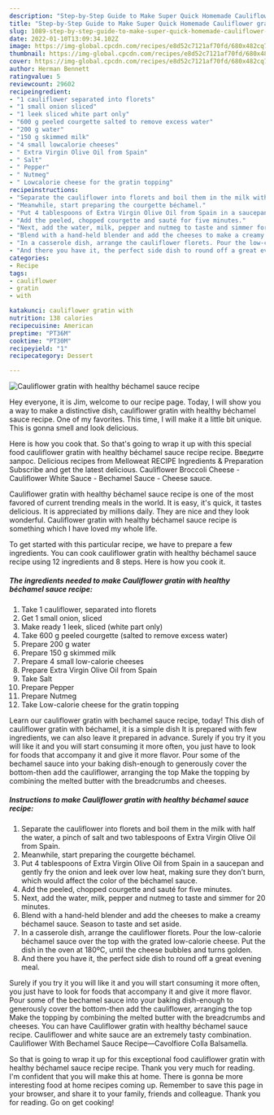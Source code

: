 ```yaml
---
description: "Step-by-Step Guide to Make Super Quick Homemade Cauliflower gratin with healthy béchamel sauce recipe"
title: "Step-by-Step Guide to Make Super Quick Homemade Cauliflower gratin with healthy béchamel sauce recipe"
slug: 1089-step-by-step-guide-to-make-super-quick-homemade-cauliflower-gratin-with-healthy-bechamel-sauce-recipe
date: 2022-01-10T13:09:34.102Z
image: https://img-global.cpcdn.com/recipes/e8d52c7121af70fd/680x482cq70/cauliflower-gratin-with-healthy-bechamel-sauce-recipe-recipe-main-photo.jpg
thumbnail: https://img-global.cpcdn.com/recipes/e8d52c7121af70fd/680x482cq70/cauliflower-gratin-with-healthy-bechamel-sauce-recipe-recipe-main-photo.jpg
cover: https://img-global.cpcdn.com/recipes/e8d52c7121af70fd/680x482cq70/cauliflower-gratin-with-healthy-bechamel-sauce-recipe-recipe-main-photo.jpg
author: Herman Bennett
ratingvalue: 5
reviewcount: 29602
recipeingredient:
- "1 cauliflower separated into florets"
- "1 small onion sliced"
- "1 leek sliced white part only"
- "600 g peeled courgette salted to remove excess water"
- "200 g water"
- "150 g skimmed milk"
- "4 small lowcalorie cheeses"
- " Extra Virgin Olive Oil from Spain"
- " Salt"
- " Pepper"
- " Nutmeg"
- " Lowcalorie cheese for the gratin topping"
recipeinstructions:
- "Separate the cauliflower into florets and boil them in the milk with half the water, a pinch of salt and two tablespoons of Extra Virgin Olive Oil from Spain."
- "Meanwhile, start preparing the courgette béchamel."
- "Put 4 tablespoons of Extra Virgin Olive Oil from Spain in a saucepan and gently fry the onion and leek over low heat, making sure they don’t burn, which would affect the color of the béchamel sauce."
- "Add the peeled, chopped courgette and sauté for five minutes."
- "Next, add the water, milk, pepper and nutmeg to taste and simmer for 20 minutes."
- "Blend with a hand-held blender and add the cheeses to make a creamy béchamel sauce. Season to taste and set aside."
- "In a casserole dish, arrange the cauliflower florets. Pour the low-calorie béchamel sauce over the top with the grated low-calorie cheese. Put the dish in the oven at 180ºC, until the cheese bubbles and turns golden.​"
- "And there you have it, the perfect side dish to round off a great evening meal."
categories:
- Recipe
tags:
- cauliflower
- gratin
- with

katakunci: cauliflower gratin with 
nutrition: 138 calories
recipecuisine: American
preptime: "PT36M"
cooktime: "PT30M"
recipeyield: "1"
recipecategory: Dessert

---
```



![Cauliflower gratin with healthy béchamel sauce recipe](https://img-global.cpcdn.com/recipes/e8d52c7121af70fd/680x482cq70/cauliflower-gratin-with-healthy-bechamel-sauce-recipe-recipe-main-photo.jpg)

Hey everyone, it is Jim, welcome to our recipe page. Today, I will show you a way to make a distinctive dish, cauliflower gratin with healthy béchamel sauce recipe. One of my favorites. This time, I will make it a little bit unique. This is gonna smell and look delicious.

Here is how you cook that. So that&#39;s going to wrap it up with this special food cauliflower gratin with healthy béchamel sauce recipe recipe. Введите запрос. Delicious recipes from Melloweat RECIPE Ingredients &amp; Preparation Subscribe and get the latest delicious. Cauliflower Broccoli Cheese - Cauliflower White Sauce - Bechamel Sauce - Cheese sauce.

Cauliflower gratin with healthy béchamel sauce recipe is one of the most favored of current trending meals in the world. It is easy, it's quick, it tastes delicious. It is appreciated by millions daily. They are nice and they look wonderful. Cauliflower gratin with healthy béchamel sauce recipe is something which I have loved my whole life.


To get started with this particular recipe, we have to prepare a few ingredients. You can cook cauliflower gratin with healthy béchamel sauce recipe using 12 ingredients and 8 steps. Here is how you cook it.

<!--inarticleads1-->

##### The ingredients needed to make Cauliflower gratin with healthy béchamel sauce recipe:

1. Take 1 cauliflower, separated into florets
1. Get 1 small onion, sliced
1. Make ready 1 leek, sliced (white part only)
1. Take 600 g peeled courgette (salted to remove excess water)
1. Prepare 200 g water
1. Prepare 150 g skimmed milk
1. Prepare 4 small low-calorie cheeses
1. Prepare  Extra Virgin Olive Oil from Spain
1. Take  Salt
1. Prepare  Pepper
1. Prepare  Nutmeg
1. Take  Low-calorie cheese for the gratin topping


Learn our cauliflower gratin with bechamel sauce recipe, today! This dish of cauliflower gratin with béchamel, it is a simple dish It is prepared with few ingredients, we can also leave it prepared in advance. Surely if you try it you will like it and you will start consuming it more often, you just have to look for foods that accompany it and give it more flavor. Pour some of the bechamel sauce into your baking dish-enough to generously cover the bottom-then add the cauliflower, arranging the top Make the topping by combining the melted butter with the breadcrumbs and cheeses. 

<!--inarticleads2-->

##### Instructions to make Cauliflower gratin with healthy béchamel sauce recipe:

1. Separate the cauliflower into florets and boil them in the milk with half the water, a pinch of salt and two tablespoons of Extra Virgin Olive Oil from Spain.
1. Meanwhile, start preparing the courgette béchamel.
1. Put 4 tablespoons of Extra Virgin Olive Oil from Spain in a saucepan and gently fry the onion and leek over low heat, making sure they don’t burn, which would affect the color of the béchamel sauce.
1. Add the peeled, chopped courgette and sauté for five minutes.
1. Next, add the water, milk, pepper and nutmeg to taste and simmer for 20 minutes.
1. Blend with a hand-held blender and add the cheeses to make a creamy béchamel sauce. Season to taste and set aside.
1. In a casserole dish, arrange the cauliflower florets. Pour the low-calorie béchamel sauce over the top with the grated low-calorie cheese. Put the dish in the oven at 180ºC, until the cheese bubbles and turns golden.​
1. And there you have it, the perfect side dish to round off a great evening meal.


Surely if you try it you will like it and you will start consuming it more often, you just have to look for foods that accompany it and give it more flavor. Pour some of the bechamel sauce into your baking dish-enough to generously cover the bottom-then add the cauliflower, arranging the top Make the topping by combining the melted butter with the breadcrumbs and cheeses. You can have Cauliflower gratin with healthy béchamel sauce recipe. Cauliflower and white sauce are an extremely tasty combination. Cauliflower With Bechamel Sauce Recipe—Cavolfiore Colla Balsamella. 

So that is going to wrap it up for this exceptional food cauliflower gratin with healthy béchamel sauce recipe recipe. Thank you very much for reading. I'm confident that you will make this at home. There is gonna be more interesting food at home recipes coming up. Remember to save this page in your browser, and share it to your family, friends and colleague. Thank you for reading. Go on get cooking!
